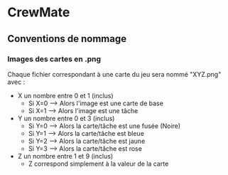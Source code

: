 # CrewMate

## Conventions de nommage

### Images des cartes en .png

Chaque fichier correspondant à une carte du jeu sera nommé "XYZ.png" avec :
- X un nombre entre 0 et 1 (inclus)
  - Si X=0 --> Alors l'image est une carte de base
  - Si X=1 --> Alors l'image est une tâche
- Y un nombre entre 0 et 3 (inclus)
  - Si Y=0 --> Alors la carte/tâche est une fusée (Noire)
  - Si Y=1 --> Alors la carte/tâche est bleue
  - Si Y=2 --> Alors la carte/tâche est jaune
  - Si Y=3 --> Alors la carte/tâche est rose
- Z un nombre entre 1 et 9 (inclus)
  - Z correspond simplement à la valeur de la carte
